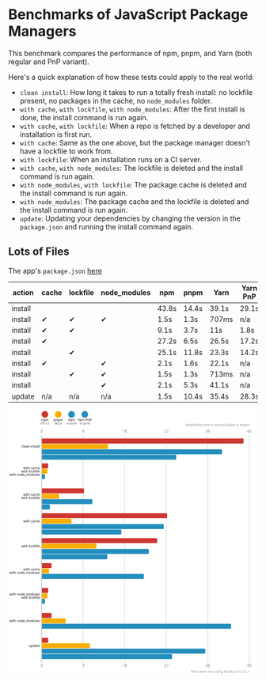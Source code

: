 # Benchmarks of JavaScript Package Managers

This benchmark compares the performance of npm, pnpm, and Yarn (both regular and PnP variant).

Here's a quick explanation of how these tests could apply to the real world:

- `clean install`: How long it takes to run a totally fresh install: no lockfile present, no packages in the cache, no `node_modules` folder.
- `with cache`, `with lockfile`, `with node_modules`: After the first install is done, the install command is run again.
- `with cache`, `with lockfile`: When a repo is fetched by a developer and installation is first run.
- `with cache`: Same as the one above, but the package manager doesn't have a lockfile to work from.
- `with lockfile`: When an installation runs on a CI server.
- `with cache`, `with node_modules`: The lockfile is deleted and the install command is run again.
- `with node_modules`, `with lockfile`: The package cache is deleted and the install command is run again.
- `with node_modules`: The package cache and the lockfile is deleted and the install command is run again.
- `update`: Updating your dependencies by changing the version in the `package.json` and running the install command again.

## Lots of Files

The app's `package.json` [here](https://github.com/pnpm/pnpm.github.io/blob/main/benchmarks/fixtures/alotta-files/package.json)

| action  | cache | lockfile | node_modules| npm | pnpm | Yarn | Yarn PnP |
| ---     | ---   | ---      | ---         | --- | --- | --- | --- |
| install |       |          |             | 43.8s | 14.4s | 39.1s | 29.1s |
| install | ✔     | ✔        | ✔           | 1.5s | 1.3s | 707ms | n/a |
| install | ✔     | ✔        |             | 9.1s | 3.7s | 11s | 1.8s |
| install | ✔     |          |             | 27.2s | 6.5s | 26.5s | 17.2s |
| install |       | ✔        |             | 25.1s | 11.8s | 23.3s | 14.2s |
| install | ✔     |          | ✔           | 2.1s | 1.6s | 22.1s | n/a |
| install |       | ✔        | ✔           | 1.5s | 1.3s | 713ms | n/a |
| install |       |          | ✔           | 2.1s | 5.3s | 41.1s | n/a |
| update  | n/a   | n/a      | n/a         | 1.5s | 10.4s | 35.4s | 28.3s |

![Graph of the alotta-files results](../../static/img/benchmarks/alotta-files.svg)